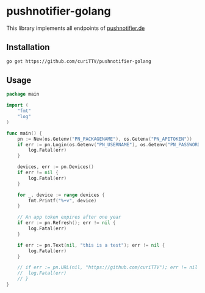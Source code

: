 # pushnotifier-golang

This library implements all endpoints of [pushnotifier.de](pushnotifier.de)

## Installation

```bash
go get https://github.com/curiTTV/pushnotifier-golang
```

## Usage

```go
package main

import (
    "fmt"
    "log"
)

func main() {
    pn := New(os.Getenv("PN_PACKAGENAME"), os.Getenv("PN_APITOKEN"))
    if err := pn.Login(os.Getenv("PN_USERNAME"), os.Getenv("PN_PASSWORD")); err != nil {
        log.Fatal(err)
    }

    devices, err := pn.Devices()
    if err != nil {
        log.Fatal(err)
    }

    for _, device := range devices {
        fmt.Printf("%+v", device)
    }

    // An app token expires after one year
    if err := pn.Refresh(); err != nil {
        log.Fatal(err)
    }

    if err := pn.Text(nil, "this is a test"); err != nil {
        log.Fatal(err)
    }

    // if err := pn.URL(nil, "https://github.com/curiTTV"); err != nil {
    //  log.Fatal(err)
    // }
}
```
